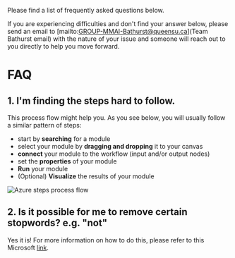 Please find a list of frequently asked questions below. 

If you are experiencing difficulties and don't find your answer below, please send an email to [mailto:GROUP-MMAI-Bathurst@queensu.ca](Team Bathurst email) with the nature of your issue and someone will reach out to you directly to help you move forward.

# **FAQ**

## **1. I'm finding the steps hard to follow.**

This process flow might help you. As you see below, you will usually follow a similar pattern of steps:
* start by **searching** for a module
* select your module by **dragging and dropping** it to your canvas
* **connect** your module to the workflow (input and/or output nodes)
* set the **properties** of your module
* **Run** your module
* (Optional) **Visualize** the results of your module


![Azure steps process flow](https://user-images.githubusercontent.com/55206834/86854904-5bb61900-c087-11ea-80a3-286c78de2638.jpg)

## **2. Is it possible for me to remove certain stopwords? e.g. "not"**

Yes it is! For more information on how to do this, please refer to this Microsoft [link](https://docs.microsoft.com/en-us/azure/machine-learning/studio-module-reference/preprocess-text#bkmk_TechnicalNotes). 